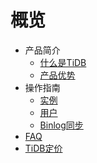 # 概览

* 产品简介
    * [什么是TiDB](database/tidb/introduction/concept)
    * [产品优势](database/tidb/introduction/advantages)
* 操作指南
    * [实例](database/tidb/guide/instance)
    * [用户](database/tidb/guide/user)
    * [Binlog同步](database/tidb/guide/binlog)
* [FAQ](database/tidb/faq)
* [TiDB定价](database/tidb/price)
    
    
        
